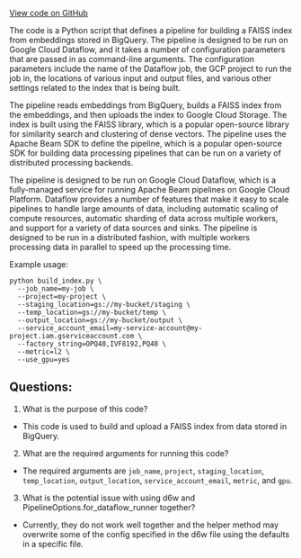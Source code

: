 [View code on GitHub](https://github.com/misbahsy/the-algorithm/ann/src/main/python/dataflow/faiss_index_bq_dataset.py)

The code is a Python script that defines a pipeline for building a FAISS index from embeddings stored in BigQuery. The pipeline is designed to be run on Google Cloud Dataflow, and it takes a number of configuration parameters that are passed in as command-line arguments. The configuration parameters include the name of the Dataflow job, the GCP project to run the job in, the locations of various input and output files, and various other settings related to the index that is being built.

The pipeline reads embeddings from BigQuery, builds a FAISS index from the embeddings, and then uploads the index to Google Cloud Storage. The index is built using the FAISS library, which is a popular open-source library for similarity search and clustering of dense vectors. The pipeline uses the Apache Beam SDK to define the pipeline, which is a popular open-source SDK for building data processing pipelines that can be run on a variety of distributed processing backends.

The pipeline is designed to be run on Google Cloud Dataflow, which is a fully-managed service for running Apache Beam pipelines on Google Cloud Platform. Dataflow provides a number of features that make it easy to scale pipelines to handle large amounts of data, including automatic scaling of compute resources, automatic sharding of data across multiple workers, and support for a variety of data sources and sinks. The pipeline is designed to be run in a distributed fashion, with multiple workers processing data in parallel to speed up the processing time.

Example usage:

```
python build_index.py \
  --job_name=my-job \
  --project=my-project \
  --staging_location=gs://my-bucket/staging \
  --temp_location=gs://my-bucket/temp \
  --output_location=gs://my-bucket/output \
  --service_account_email=my-service-account@my-project.iam.gserviceaccount.com \
  --factory_string=OPQ48,IVF8192,PQ48 \
  --metric=l2 \
  --use_gpu=yes
```
## Questions: 
 1. What is the purpose of this code?
- This code is used to build and upload a FAISS index from data stored in BigQuery.

2. What are the required arguments for running this code?
- The required arguments are `job_name`, `project`, `staging_location`, `temp_location`, `output_location`, `service_account_email`, `metric`, and `gpu`.

3. What is the potential issue with using d6w and PipelineOptions.for_dataflow_runner together?
- Currently, they do not work well together and the helper method may overwrite some of the config specified in the d6w file using the defaults in a specific file.